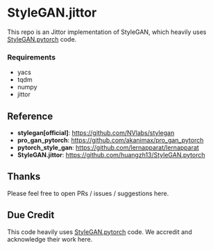 # StyleGAN.jittor

This repo is an Jittor implementation of StyleGAN, which heavily uses [StyleGAN.pytorch](https://github.com/huangzh13/StyleGAN.pytorch) code.

### Requirements
- yacs
- tqdm
- numpy
- jittor


## Reference

- **stylegan[official]**: https://github.com/NVlabs/stylegan
- **pro_gan_pytorch**: https://github.com/akanimax/pro_gan_pytorch
- **pytorch_style_gan**: https://github.com/lernapparat/lernapparat
- **StyleGAN.jittor**: https://github.com/huangzh13/StyleGAN.pytorch

## Thanks

Please feel free to open PRs / issues / suggestions here.

## Due Credit
This code heavily uses [StyleGAN.pytorch](https://github.com/huangzh13/StyleGAN.pytorch) code. We accredit and acknowledge their work here.